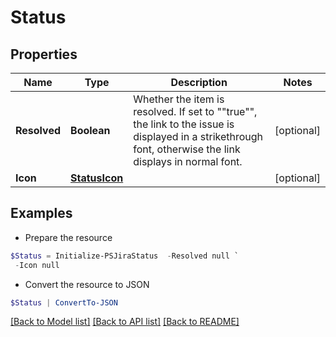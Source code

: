 # Status
## Properties

Name | Type | Description | Notes
------------ | ------------- | ------------- | -------------
**Resolved** | **Boolean** | Whether the item is resolved. If set to &quot;&quot;true&quot;&quot;, the link to the issue is displayed in a strikethrough font, otherwise the link displays in normal font. | [optional] 
**Icon** | [**StatusIcon**](StatusIcon.md) |  | [optional] 

## Examples

- Prepare the resource
```powershell
$Status = Initialize-PSJiraStatus  -Resolved null `
 -Icon null
```

- Convert the resource to JSON
```powershell
$Status | ConvertTo-JSON
```

[[Back to Model list]](../README.md#documentation-for-models) [[Back to API list]](../README.md#documentation-for-api-endpoints) [[Back to README]](../README.md)

